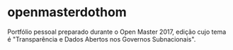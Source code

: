 # openmasterdothom
Portfólio pessoal preparado durante o Open Master 2017, edição cujo tema é "Transparência e Dados Abertos nos Governos Subnacionais".
